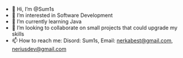 - 👋 Hi, I’m @Sum1s
- 👀 I’m interested in Software Development
- 🌱 I’m currently learning Java
- 💞️ I’m looking to collaborate on small projects that could upgrade my skills
- 📫 How to reach me: Disord: Sum1s, Email: nerkabest@gmail.com, neriusdev@gmail.com

<!---
Sum1s/Sum1s is a ✨ special ✨ repository because its `README.md` (this file) appears on your GitHub profile.
You can click the Preview link to take a look at your changes.
--->
